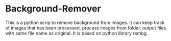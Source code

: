 # Background-Remover
This is a python scrip to remove background from images. It can keep track of images that has been processed, process images from folder, output files with same file name as original. It is based on python library rembg.
